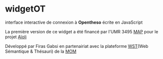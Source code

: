 # widgetOT
interface interactive de connexion à <b>Opentheso</b> écrite en JavaScript

La première version de ce widget a été financé par l'UMR 3495 <a href="http://www.map.cnrs.fr">MAP<a/> pour le projet <a href="http://www.map.cnrs.fr/?portfolio_page=pavage-3-3-22-2-2-4-4-2">Aïoli<a/>
  
Développé par Firas Gabsi en partenairiat avec la plateforme <a href="https://www.mom.fr/plateformes-technologiques/web-semantique-et-thesauri">WST<a/>(Web Sémantique & Thésauri) de la <a href="https://www.mom.fr/">MOM<a/> 

  
